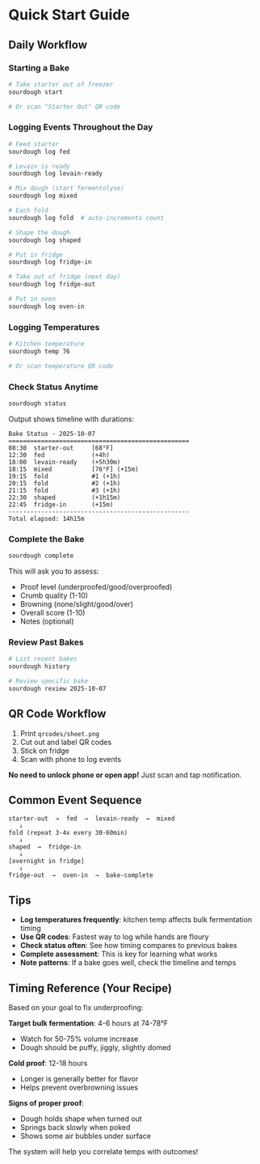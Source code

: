 # Quick Start Guide

## Daily Workflow

### Starting a Bake

```bash
# Take starter out of freezer
sourdough start

# Or scan "Starter Out" QR code
```

### Logging Events Throughout the Day

```bash
# Feed starter
sourdough log fed

# Levain is ready
sourdough log levain-ready

# Mix dough (start fermentolyse)
sourdough log mixed

# Each fold
sourdough log fold  # auto-increments count

# Shape the dough
sourdough log shaped

# Put in fridge
sourdough log fridge-in

# Take out of fridge (next day)
sourdough log fridge-out

# Put in oven
sourdough log oven-in
```

### Logging Temperatures

```bash
# Kitchen temperature
sourdough temp 76

# Or scan temperature QR code
```

### Check Status Anytime

```bash
sourdough status
```

Output shows timeline with durations:
```
Bake Status - 2025-10-07
==================================================
08:30  starter-out     [68°F]
12:30  fed             (+4h)
18:00  levain-ready    (+5h30m)
18:15  mixed           [76°F] (+15m)
19:15  fold            #1 (+1h)
20:15  fold            #2 (+1h)
21:15  fold            #3 (+1h)
22:30  shaped          (+1h15m)
22:45  fridge-in       (+15m)
--------------------------------------------------
Total elapsed: 14h15m
```

### Complete the Bake

```bash
sourdough complete
```

This will ask you to assess:
- Proof level (underproofed/good/overproofed)
- Crumb quality (1-10)
- Browning (none/slight/good/over)
- Overall score (1-10)
- Notes (optional)

### Review Past Bakes

```bash
# List recent bakes
sourdough history

# Review specific bake
sourdough review 2025-10-07
```

## QR Code Workflow

1. Print `qrcodes/sheet.png`
2. Cut out and label QR codes
3. Stick on fridge
4. Scan with phone to log events

**No need to unlock phone or open app!** Just scan and tap notification.

## Common Event Sequence

```
starter-out  →  fed  →  levain-ready  →  mixed
   ↓
fold (repeat 3-4x every 30-60min)
   ↓
shaped  →  fridge-in
   ↓
[overnight in fridge]
   ↓
fridge-out  →  oven-in  →  bake-complete
```

## Tips

- **Log temperatures frequently**: kitchen temp affects bulk fermentation timing
- **Use QR codes**: Fastest way to log while hands are floury
- **Check status often**: See how timing compares to previous bakes
- **Complete assessment**: This is key for learning what works
- **Note patterns**: If a bake goes well, check the timeline and temps

## Timing Reference (Your Recipe)

Based on your goal to fix underproofing:

**Target bulk fermentation**: 4-6 hours at 74-78°F
- Watch for 50-75% volume increase
- Dough should be puffy, jiggly, slightly domed

**Cold proof**: 12-18 hours
- Longer is generally better for flavor
- Helps prevent overbrowning issues

**Signs of proper proof**:
- Dough holds shape when turned out
- Springs back slowly when poked
- Shows some air bubbles under surface

The system will help you correlate temps with outcomes!
